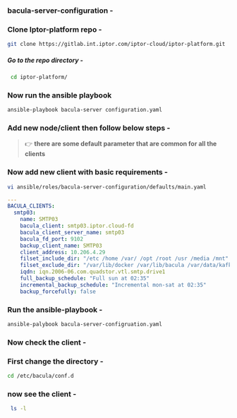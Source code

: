 ### bacula-server-configuration -


### Clone Iptor-platform repo -
```bash
git clone https://gitlab.int.iptor.com/iptor-cloud/iptor-platform.git
```

##### Go to the repo directory - 
```bash
 cd iptor-platform/
```

### Now run the ansible playbook

```bash
ansible-playbook bacula-server configuration.yaml
```

### Add new node/client then follow below steps -


> :point_right: **there are some default parameter that are common for all the clients**

### Now add new client with basic requirements -

```bash
vi ansible/roles/bacula-server-configuration/defaults/main.yaml  
```

``` yaml
---
BACULA_CLIENTS:
  smtp03:
    name: SMTP03
    bacula_client: smtp03.iptor.cloud-fd
    bacula_client_server_name: smtp03
    bacula_fd_port: 9102
    backup_client_name: SMTP03
    client_address: 10.206.4.29
    filset_include_dir: "/etc /home /var/ /opt /root /usr /media /mnt"
    filset_exclude_dir: "/var/lib/docker /var/lib/bacula /var/data/kafka"
    iqdn: iqn.2006-06.com.quadstor.vtl.smtp.drive1
    full_backup_schedule: "Full sun at 02:35"
    incremental_backup_schedule: "Incremental mon-sat at 02:35"
    backup_forcefully: false
```


### Run the ansible-playbook -
```bash
ansible-palybook bacula-server-configruation.yaml
```
### Now check the client - 
### First change the directory -

```bash
cd /etc/bacula/conf.d
```

### now see the client -
```bash
 ls -l
 ```
